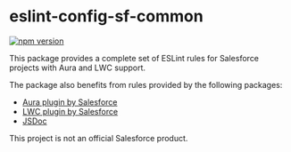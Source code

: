 # eslint-config-sf-common

[![npm version](https://badge.fury.io/js/eslint-config-sf-common.svg)](https://badge.fury.io/js/eslint-config-sf-common)

This package provides a complete set of ESLint rules for Salesforce projects with Aura and LWC support.

The package also benefits from rules provided by the following packages:
* [Aura plugin by Salesforce](https://github.com/forcedotcom/eslint-plugin-aura)
* [LWC plugin by Salesforce](https://github.com/salesforce/eslint-plugin-lwc)
* [JSDoc](https://github.com/gajus/eslint-plugin-jsdoc)

This project is not an official Salesforce product.
